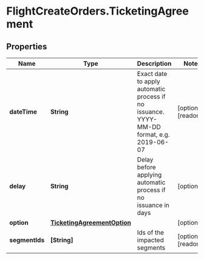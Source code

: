 # FlightCreateOrders.TicketingAgreement

## Properties

Name | Type | Description | Notes
------------ | ------------- | ------------- | -------------
**dateTime** | **String** | Exact date to apply automatic process if no issuance. YYYY-MM-DD format, e.g. 2019-06-07 | [optional] [readonly] 
**delay** | **String** | Delay before applying automatic process if no issuance in days | [optional] 
**option** | [**TicketingAgreementOption**](TicketingAgreementOption.md) |  | [optional] 
**segmentIds** | **[String]** | Ids of the impacted segments | [optional] [readonly] 


